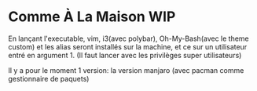 # Comme À La Maison WIP

En lançant l'executable, vim, i3(avec polybar), Oh-My-Bash(avec le theme custom) et les alias seront installés sur la machine, et ce sur un utilisateur entré en argument 1. (Il faut lancer avec les privilèges super utilisateurs)

Il y a pour le moment 1 version: la version manjaro (avec pacman comme gestionnaire de paquets)
